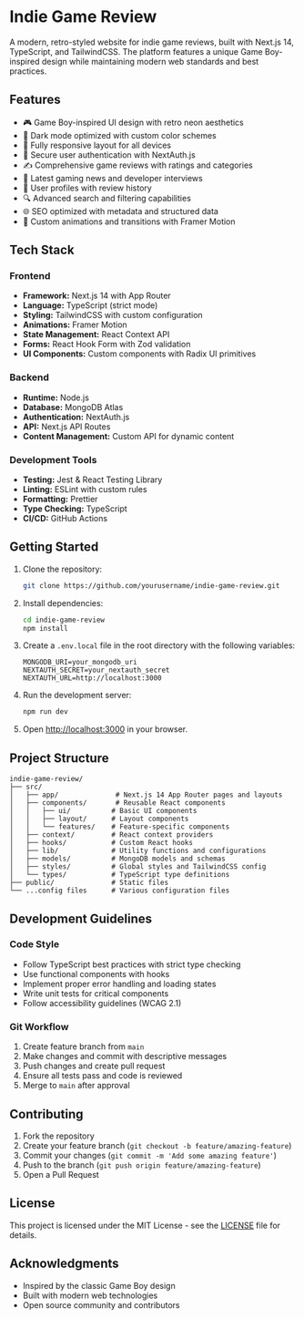 # Indie Game Review

A modern, retro-styled website for indie game reviews, built with Next.js 14, TypeScript, and TailwindCSS. The platform features a unique Game Boy-inspired design while maintaining modern web standards and best practices.

## Features

- 🎮 Game Boy-inspired UI design with retro neon aesthetics
- 🌙 Dark mode optimized with custom color schemes
- 📱 Fully responsive layout for all devices
- 🔐 Secure user authentication with NextAuth.js
- ✍️ Comprehensive game reviews with ratings and categories
- 📰 Latest gaming news and developer interviews
- 👤 User profiles with review history
- 🔍 Advanced search and filtering capabilities
- 🌐 SEO optimized with metadata and structured data
- 🎨 Custom animations and transitions with Framer Motion

## Tech Stack

### Frontend
- **Framework:** Next.js 14 with App Router
- **Language:** TypeScript (strict mode)
- **Styling:** TailwindCSS with custom configuration
- **Animations:** Framer Motion
- **State Management:** React Context API
- **Forms:** React Hook Form with Zod validation
- **UI Components:** Custom components with Radix UI primitives

### Backend
- **Runtime:** Node.js
- **Database:** MongoDB Atlas
- **Authentication:** NextAuth.js
- **API:** Next.js API Routes
- **Content Management:** Custom API for dynamic content

### Development Tools
- **Testing:** Jest & React Testing Library
- **Linting:** ESLint with custom rules
- **Formatting:** Prettier
- **Type Checking:** TypeScript
- **CI/CD:** GitHub Actions

## Getting Started

1. Clone the repository:
   ```bash
   git clone https://github.com/yourusername/indie-game-review.git
   ```

2. Install dependencies:
   ```bash
   cd indie-game-review
   npm install
   ```

3. Create a `.env.local` file in the root directory with the following variables:
   ```
   MONGODB_URI=your_mongodb_uri
   NEXTAUTH_SECRET=your_nextauth_secret
   NEXTAUTH_URL=http://localhost:3000
   ```

4. Run the development server:
   ```bash
   npm run dev
   ```

5. Open [http://localhost:3000](http://localhost:3000) in your browser.

## Project Structure

```
indie-game-review/
├── src/
│   ├── app/              # Next.js 14 App Router pages and layouts
│   ├── components/       # Reusable React components
│   │   ├── ui/          # Basic UI components
│   │   ├── layout/      # Layout components
│   │   └── features/    # Feature-specific components
│   ├── context/         # React context providers
│   ├── hooks/           # Custom React hooks
│   ├── lib/             # Utility functions and configurations
│   ├── models/          # MongoDB models and schemas
│   ├── styles/          # Global styles and TailwindCSS config
│   └── types/           # TypeScript type definitions
├── public/              # Static files
└── ...config files      # Various configuration files
```

## Development Guidelines

### Code Style
- Follow TypeScript best practices with strict type checking
- Use functional components with hooks
- Implement proper error handling and loading states
- Write unit tests for critical components
- Follow accessibility guidelines (WCAG 2.1)

### Git Workflow
1. Create feature branch from `main`
2. Make changes and commit with descriptive messages
3. Push changes and create pull request
4. Ensure all tests pass and code is reviewed
5. Merge to `main` after approval

## Contributing

1. Fork the repository
2. Create your feature branch (`git checkout -b feature/amazing-feature`)
3. Commit your changes (`git commit -m 'Add some amazing feature'`)
4. Push to the branch (`git push origin feature/amazing-feature`)
5. Open a Pull Request

## License

This project is licensed under the MIT License - see the [LICENSE](LICENSE) file for details.

## Acknowledgments

- Inspired by the classic Game Boy design
- Built with modern web technologies
- Open source community and contributors
